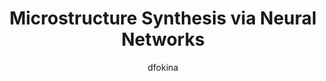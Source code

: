 ---
author: dfokina
title:  "Microstructure Synthesis via Neural Networks"
presentation: "/assets/presentations/fokina_pres.pdf"
tags: 
  - Generative Models
  - Image Quilting
  - Microstructures
---